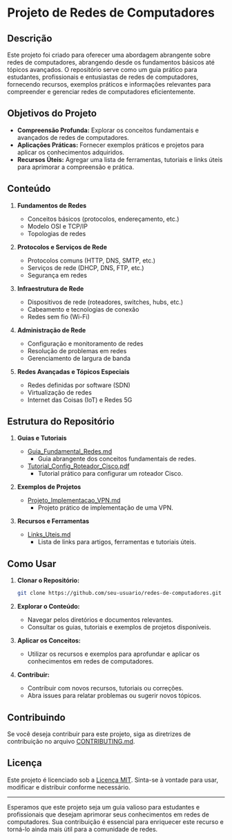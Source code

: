 # Projeto de Redes de Computadores

## Descrição

Este projeto foi criado para oferecer uma abordagem abrangente sobre redes de computadores, abrangendo desde os fundamentos básicos até tópicos avançados. O repositório serve como um guia prático para estudantes, profissionais e entusiastas de redes de computadores, fornecendo recursos, exemplos práticos e informações relevantes para compreender e gerenciar redes de computadores eficientemente.

## Objetivos do Projeto

- **Compreensão Profunda:** Explorar os conceitos fundamentais e avançados de redes de computadores.
- **Aplicações Práticas:** Fornecer exemplos práticos e projetos para aplicar os conhecimentos adquiridos.
- **Recursos Úteis:** Agregar uma lista de ferramentas, tutoriais e links úteis para aprimorar a compreensão e prática.

## Conteúdo

1. **Fundamentos de Redes**
   - Conceitos básicos (protocolos, endereçamento, etc.)
   - Modelo OSI e TCP/IP
   - Topologias de redes

2. **Protocolos e Serviços de Rede**
   - Protocolos comuns (HTTP, DNS, SMTP, etc.)
   - Serviços de rede (DHCP, DNS, FTP, etc.)
   - Segurança em redes

3. **Infraestrutura de Rede**
   - Dispositivos de rede (roteadores, switches, hubs, etc.)
   - Cabeamento e tecnologias de conexão
   - Redes sem fio (Wi-Fi)

4. **Administração de Rede**
   - Configuração e monitoramento de redes
   - Resolução de problemas em redes
   - Gerenciamento de largura de banda

5. **Redes Avançadas e Tópicos Especiais**
   - Redes definidas por software (SDN)
   - Virtualização de redes
   - Internet das Coisas (IoT) e Redes 5G

## Estrutura do Repositório

1. **Guias e Tutoriais**
   - [Guia_Fundamental_Redes.md](Guia_Fundamental_Redes.md)
     - Guia abrangente dos conceitos fundamentais de redes.
   - [Tutorial_Config_Roteador_Cisco.pdf](Tutorial_Config_Roteador_Cisco.pdf)
     - Tutorial prático para configurar um roteador Cisco.

2. **Exemplos de Projetos**
   - [Projeto_Implementacao_VPN.md](Projeto_Implementacao_VPN.md)
     - Projeto prático de implementação de uma VPN.

3. **Recursos e Ferramentas**
   - [Links_Uteis.md](Links_Uteis.md)
     - Lista de links para artigos, ferramentas e tutoriais úteis.

## Como Usar

1. **Clonar o Repositório:**
   ```bash
   git clone https://github.com/seu-usuario/redes-de-computadores.git
   ```

2. **Explorar o Conteúdo:**
   - Navegar pelos diretórios e documentos relevantes.
   - Consultar os guias, tutoriais e exemplos de projetos disponíveis.

3. **Aplicar os Conceitos:**
   - Utilizar os recursos e exemplos para aprofundar e aplicar os conhecimentos em redes de computadores.

4. **Contribuir:**
   - Contribuir com novos recursos, tutoriais ou correções.
   - Abra issues para relatar problemas ou sugerir novos tópicos.

## Contribuindo

Se você deseja contribuir para este projeto, siga as diretrizes de contribuição no arquivo [CONTRIBUTING.md](CONTRIBUTING.md).

## Licença

Este projeto é licenciado sob a [Licença MIT](LICENSE). Sinta-se à vontade para usar, modificar e distribuir conforme necessário.

---

Esperamos que este projeto seja um guia valioso para estudantes e profissionais que desejam aprimorar seus conhecimentos em redes de computadores. Sua contribuição é essencial para enriquecer este recurso e torná-lo ainda mais útil para a comunidade de redes.
